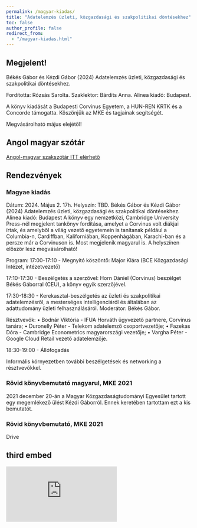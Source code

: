```yaml
---
permalink: /magyar-kiadas/
title: "Adatelemzés üzleti, közgazdasági és szakpolitikai döntésekhez"
toc: false
author_profile: false
redirect_from:
  - "/magyar-kiadas.html"
---
```



## Megjelent! 

Békés Gábor és Kézdi Gábor (2024) Adatelemzés üzleti, közgazdasági és szakpolitikai döntésekhez. 

Fordította: Rózsás Sarolta. Szaklektor: Bárdits Anna. Alinea kiadó: Budapest. 

A könyv kiadását a Budapesti Corvinus Egyetem, a HUN-REN KRTK és a Concorde támogatta. Köszönjük az MKE és tagjainak segítségét. 

Megvásárolható május elejétől!

## Angol magyar szótár

[Angol-magyar szakszótár ITT elérhető](/dictionary-hun.html)

## Rendezvények

### Magyae kiadás

Dátum: 2024. Május 2. 17h.
Helyszín: TBD.
Békés Gábor és Kézdi Gábor (2024) Adatelemzés üzleti, közgazdasági és szakpolitikai döntésekhez. Alinea kiadó: Budapest
A könyv egy nemzetközi, Cambridge University Press-nél megjelent tankönyv fordítása, amelyet a Corvinus volt diákjai írtak, és amelyből a világ vezető egyetemein is tanítanak például a Columbia-n, Cardiffban, Kaliforniában, Koppenhágában, Karachi-ban és a persze már a Corvinuson is. Most megjelenik magyarul is. A helyszínen először lesz megvásárolható!

Program:
17:00-17:10 - Megnyitó köszöntő: Major Klára (BCE Közgazdasági Intézet, intézetvezető)

17:10-17:30 - Beszélgetés a szerzővel: Horn Dániel (Corvinus) beszélget Békés Gáborral (CEU), a könyv egyik szerzőjével.

17:30-18:30 - Kerekasztal-beszélgetés az üzleti és szakpolitikai adatelemzésről, a mesterséges intelligenciáról és általában az adattudomány üzleti felhasználásáról. Moderátor: Békés Gábor.

Résztvevők: 
•	Bodnár Viktória - IFUA Horváth ügyvezető partnere, Corvinus tanára;
•	Duronelly Péter - Telekom adatelemző csoportvezetője;
•	Fazekas Dóra - Cambridge Econometrics magyarországi vezetője;
•	Vargha Péter - Google Cloud Retail vezető adatelemzője. 

18:30-19:00 - Állófogadás

Informális környezetben további beszélgetések és networking a résztvevőkkel.



### Rövid könyvbemutató magyarul, MKE 2021

2021 december 20-án a Magyar Közgazdaságtudományi Egyesület tartott egy megemlékező ülést Kézdi Gáborról. Ennek keretében tartottam ezt a kis bemutatót. 

<object data="https://github.com/gabors-data-analysis/gabors-data-analysis.github.io/blob/master/files/mke-bekes-2021-12-20a.pdf" width="1000" height="1000" type='application/pdf'></object>

### Rövid könyvbemutató, MKE 2021

Drive

<object data="https://drive.google.com/file/d/1sREBJSRosoXRKZbrCS8Ifbo8jKrFzolz/view?usp=sharing" width="6000" height="6000" type='application/pdf'></object>



## third embed

<embed src="https://github.com/gabors-data-analysis/gabors-data-analysis.github.io/blob/master/files/mke-bekes-2021-12-20a.pdf" type="application/pdf"/>